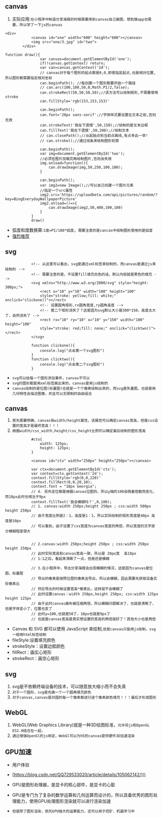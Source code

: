 ## canvas
1. 实际应用:`在小程序中制造分享海报的时候需要用到canvas自己画图，想到做app也需要，所以学了一下js的canvas`
```
<div>
			<canvas id="one" width="600" height="600"></canvas>
			<img src="one/3.jpg" id="two">
		</div>

function draw(){
				var canvas=document.getElementById('one');
				if(!canvas.getContext) return;
				var can=canvas.getContext('2d');
				// canvas对于每个图形的起点都是0,0,即使指定起点,也是相对位置,所以图形都需要指定相对坐标
				can.beginPath(); //每创建一个图形都要开始一个路径
				// can.arc(100,100,50,0,Math.PI/2,false);
				can.strokeRect(50,50,50,50);//该方法可以绘制矩形,不需要使用stroke
				can.fillStyle='rgb(153,153,153)'
				
				can.beginPath();
				can.font='20px sans-serif';//字体样式要设置在文本之前,否则无效
				can.strokeText('我在下遗憾',50,150);//绘制的是文本边框
				can.fillText('我在下遗憾',50,200);//绘制文本
				// can.closePath();//从起始点到当前点画线,有点多此一举!
				// can.stroke();//通过线条来绘制图形轮廓
				
				can.beginPath();
				var img=document.getElementById('two');
				//必须在图片加载完再绘制图片,否则会失效
				img.onload=function(){
					can.drawImage(img,50,250,100,100);
				}
				
				can.beginPath();
				var img2=new Image();//可以自己创建一个图片元素
				//指定一个src属性
				img2.src='https://uploadbeta.com/api/pictures/random/?key=BingEverydayWallpaperPicture'
				img2.onload=()=>{
					can.drawImage(img2,50,400,100,100)
				}
			}
			draw()

```
* 弧度和度数换算:`1度=PI/180*弧度`，`需要注意的是cancas中绘制图形使用的是弧度`
* [强烈推荐](https://blog.csdn.net/u012468376/article/details/73350998)

## svg
```
			<!-- 从这里可以看出，svg是通过xml标签来绘制的，而canvas是通过js来绘制的 -->
			<!-- 需要注意的是，不设置fill填充白色的话，默认内部就是黑色的填充 -->
			<svg xmlns="http://www.w3.org/2000/svg" style="height: 300px;">
				<rect x="10" y="10" width="100" height="100"
				style="stroke: yellow;fill: white;" onclick="clickone()"></rect>
				<!-- 设置圆角矩形,rx圆角宽度,ry圆角高度 -->
				<!-- 第二个矩形消失了？这是因为svg默认大小是300*150，高度太大了，自然消失了 -->
				<rect rx="10" ry="10" x="10" y="150" width="100" height="100" 
				style="stroke: red;fill: none;" onclick="clicktwo()"></rect>
			</svg>
			
			function clickone(){
				console.log("点击第一个svg图形")
			}
			function clicktwo(){
				console.log("点击第二个svg图形")
			}
```
* `svg可以给每一个图形添加事件，canvas不可以`
* `svg的图形都是用xml标签画出来的，canvas是用js绘制的`
* `canvas绘制的是位图(标量图)也就是一个个像素绘制出来的，而svg是矢量图，也就是用几何特性会描述图像，并且可以无限制的自由组合`

## canvas
1. `首先需要明确，canvas有width/height属性，该属性可以确定canvas宽高，但是css设置的宽高才是最终宽高！！！`
2. `根据width/css_width,height/css_height比例可以确定最后绘制的图形宽高`
```
			#ctx{
				width: 125px;
				height: 125px;
			}

			<canvas id="ctx" width="250px" height="250px"></canvas>

			var ctx=document.getElementById('ctx');
			var context=ctx.getContext('2d');
			context.fillStyle='rgb(0,0,220)'
			context.fillRect(0,0,20,10);
			context.font = "18px Georgia";
			// 4. 另外定位都是根据canvas位图的，所以y轴的100会随着倍数而变化，而18px此时也相当于9px
			context.fillText('我会模糊吗？',0,100);
			// 1. canvas:width 250px;height 250px ; css:width 500px height 250px
			// 由于宽度比例是2：1，高度是1：1，所以实际绘制的矩形宽度是40px 高度是10px
			// 可以看到，由于设置了css宽度为canvas宽度的两倍，所以宽度的文字部分模糊程度很大
			
			
			// 2.canvas:width 250px;height 250px ; css:width 250px height 250px
			// 此时实际宽高和canvas宽高一致，所以是 20px宽  高10px
			// 1:1之后，看起来清晰了一点，但是还是模糊
			
			// 3.在小程序中，导出分享海报会出现模糊的情况，这是因为canvas是位图，标量图
			// 导出的像素是按照位图的像素去导出，所以会模糊，因此需要先获取设备实际像素比
			// 然后导出的时候设置宽高*像素比，这样就不会模糊了
			// 此时设置canvas：width 250px,height 250px; css:width 125px height 125px
			// 由于此时canvas画布被压缩两倍，所以模糊问题解决了，也就是清晰了，但是字体变小了，位置也变了
			// 此时y=100,也就是50了，18px也就是9px了
			// 也就是canvas宽高是真实想设置的宽高的两倍就好了！其他大小也是两倍
```
* Canvas 和 SVG 都可以使用 JavaScript 来绘制,`但是canvas只能用js绘制，svg一般用html标签绘制`
* fileStyle:设置填充颜色
* strokeStyle：设置边框颜色
* fillRect：画实心矩形
* strokeRect：画空心矩形

## svg
1. svg是不依赖终端设备的技术，可以随意放大缩小而不会失真
2. `对于一个圆形，svg是先画一个一个圆再填充颜色`
3. `对于canvas,canvas是对圆的每一个像素都进行逐个像素颜色填充！！！最后才形成图形`

## WebGL
1. WebGL(Web Graphics Library)就是一种3D绘图标准，`允许将js和OpenGL ES2.0结合在一起，`
2. `通过增强OpenGl的js绑定，WebGl可以为h5的canvas提供硬件3D加速渲染`

## GPU加速
* 用户体验
* [https://blog.csdn.net/QQ729533020/article/details/105062142/]()

* GPU是图形处理器，是显卡的核心部件，是显卡的心脏
* GPU是专门为了复杂的数学运算和几何运算而设计的，所以具备优秀的图形处理能力，使用GPU处理图形渲染就可以进行渲染加速
* `但是除了图形渲染，依托GPU强大的运算能力，还可以用于挖矿、机器学习中`
